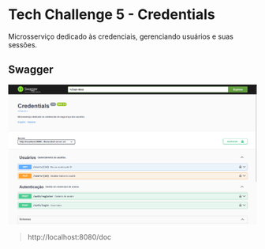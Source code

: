 # Tech Challenge 5 - Credentials

Microsserviço dedicado às credenciais, gerenciando usuários e suas sessões. 

## Swagger
![Swagger preview](assets/swagger-preview.png)

> http://localhost:8080/doc